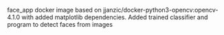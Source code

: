 face_app docker image based on jjanzic/docker-python3-opencv:opencv-4.1.0 with added matplotlib dependencies.
Added trained classifier and program to detect faces from images
